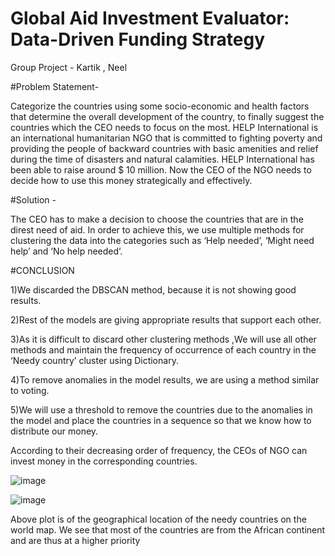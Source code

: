# Global Aid Investment Evaluator: Data-Driven Funding Strategy
Group Project - Kartik , Neel   

#Problem Statement-

Categorize the countries using some socio-economic and health factors
that determine the overall development of the country, to finally suggest the countries which the CEO
needs to focus on the most. HELP International is an international humanitarian NGO that is
committed to fighting poverty and providing the people of backward countries with basic amenities
and relief during the time of disasters and natural calamities. HELP International has been able to
raise around $ 10 million. Now the CEO of the NGO needs to decide how to use this money
strategically and effectively.


#Solution - 


The CEO has to make a decision to choose the countries that are in
the direst need of aid. In order to achieve this, we use multiple methods for clustering the data into
the categories such as ‘Help needed’, ‘Might need help’ and ‘No help needed’.

#CONCLUSION


1)We discarded the DBSCAN method, because it is not showing good results.


2)Rest of the models are giving appropriate results that support each other.


3)As it is difficult to discard other clustering methods ,We will use all other methods and maintain the frequency of occurrence of each country in the ‘Needy country’ cluster using Dictionary.


4)To remove anomalies in the model results, we are using a method similar to voting.


5)We will use a threshold to remove the countries due to the anomalies in the model and place the countries in a sequence so that we know how to distribute our money.



According to their decreasing order of frequency, the CEOs of NGO can invest money in the corresponding countries. 



![image](https://github.com/KSN7630/Unsupervised-Learning-on-Country-Data-using-Machine-Learning/assets/120741965/f4caeef3-6027-469e-ae8f-b433000ccdef)

![image](https://github.com/KSN7630/Global_Aid_Investment_Evaluator/assets/120741965/390741ab-7d3e-4005-9a5d-41ba577aa93b)

Above plot is of the geographical location of the needy countries on the world map. We see that
most of the countries are from the African continent and are thus at a higher priority

